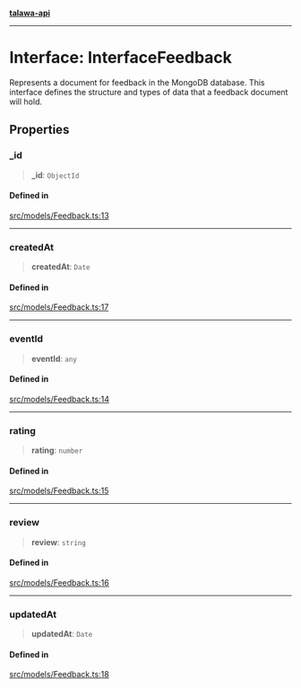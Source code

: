 [**talawa-api**](../../../README.md)

***

# Interface: InterfaceFeedback

Represents a document for feedback in the MongoDB database.
This interface defines the structure and types of data that a feedback document will hold.

## Properties

### \_id

> **\_id**: `ObjectId`

#### Defined in

[src/models/Feedback.ts:13](https://github.com/Suyash878/talawa-api/blob/b5a9d8b4a1ea678a3d6f5b710b3721f91a3052fc/src/models/Feedback.ts#L13)

***

### createdAt

> **createdAt**: `Date`

#### Defined in

[src/models/Feedback.ts:17](https://github.com/Suyash878/talawa-api/blob/b5a9d8b4a1ea678a3d6f5b710b3721f91a3052fc/src/models/Feedback.ts#L17)

***

### eventId

> **eventId**: `any`

#### Defined in

[src/models/Feedback.ts:14](https://github.com/Suyash878/talawa-api/blob/b5a9d8b4a1ea678a3d6f5b710b3721f91a3052fc/src/models/Feedback.ts#L14)

***

### rating

> **rating**: `number`

#### Defined in

[src/models/Feedback.ts:15](https://github.com/Suyash878/talawa-api/blob/b5a9d8b4a1ea678a3d6f5b710b3721f91a3052fc/src/models/Feedback.ts#L15)

***

### review

> **review**: `string`

#### Defined in

[src/models/Feedback.ts:16](https://github.com/Suyash878/talawa-api/blob/b5a9d8b4a1ea678a3d6f5b710b3721f91a3052fc/src/models/Feedback.ts#L16)

***

### updatedAt

> **updatedAt**: `Date`

#### Defined in

[src/models/Feedback.ts:18](https://github.com/Suyash878/talawa-api/blob/b5a9d8b4a1ea678a3d6f5b710b3721f91a3052fc/src/models/Feedback.ts#L18)
